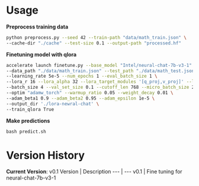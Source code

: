 # Usage
__Preprocess training data__
```bash
python preprocess.py --seed 42 --train-path "data/math_train.json" \
--cache-dir "./cache" --test-size 0.1 --output-path "processed.hf"
```

__Finetuning model with qlora__
```bash
accelerate launch finetune.py --base_model "Intel/neural-chat-7b-v3-1" \
--data_path "./data/math_train.json" --test_path "./data/math_test.json" \
--learning_rate 5e-5 --num_epochs 1 --eval_batch_size 1 \
--lora_r 16 --lora_alpha 32 --lora_target_modules '[q_proj,v_proj]' --lora_dropout 0.05 \
--batch_size 4 --val_set_size 0.1 --cutoff_len 768 --micro_batch_size 2 --max_grad_norm 1 \
--optim "adamw_torch" --warmup_ratio 0.05 --weight_decay 0.01 \
--adam_beta1 0.9 --adam_beta2 0.95 --adam_epsilon 1e-5 \
--output_dir './lora-newral-chat' \
--train_qlora True
```

__Make predictions__
```python
bash predict.sh
```

# Version History
__Current Version__: v0.1
Version | Description
--- | ---
v0.1 | Fine tuning for neural-chat-7b-v3-1